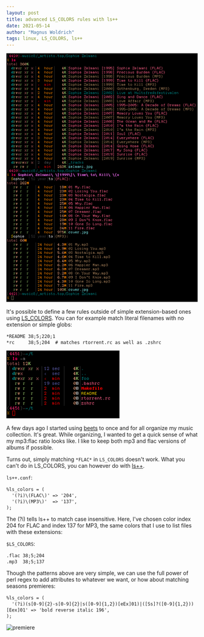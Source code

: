 ```yaml
---
layout: post
title: advanced LS_COLORS rules with ls++
date: 2021-05-14
author: "Magnus Woldrich"
tags: linux, LS_COLORS, ls++
---
```


![colors](/assets/color_directories_differently_with_patterns.png)

It's possible to define a few rules outside of simple extension-based
ones using [LS_COLORS](https://github.com/trapd00r/LS_COLORS). You can
for example match literal filenames with no extension or simple globs:

```
*README 38;5;220;1
*rc     38;5;204  # matches rtorrent.rc as well as .zshrc
```

![lscolors_literal](/assets/lscolors_literal.png)


A few days ago I started using
[beets](https://beets.readthedocs.io/en/latest/index.html) to once and
for all organize my music collection. It's great. While organizing, I
wanted to get a quick sense of what my mp3:flac ratio looks like. I like
to keep both mp3 and flac versions of albums if possible.

Turns out, simply matching ```*FLAC*``` in ```LS_COLORS```
doesn't work. What you can't do in LS_COLORS, you can however do
with [ls++](https://github.com/trapd00r/ls--).


```ls++.conf```:

```
%ls_colors = (
  '(?i)\(FLAC\)' => '204',
  '(?i)\(MP3\)'  => '137',
);
```

The (?i) tells ls++ to match case insensitive. Here, I've chosen color
index 204 for FLAC and index 137 for MP3, the same colors that I use to
list files with these extensions:


```$LS_COLORS```:

```
.flac 38;5;204
.mp3  38;5;137
```

Though the patterns above are very simple, we can use the full power of
perl regex to add attributes to whatever we want, or how about matching seasons premieres:

```
%ls_colors = (
  '(?i)(s[0-9]{2}-s[0-9]{2}|s([0-9]{1,2})[eEx]01)|([Ss]?([0-9]{1,2}))[Eex]01' => 'bold reverse italic 196',
);
```

![premiere](/assets/season_premiere.png)

